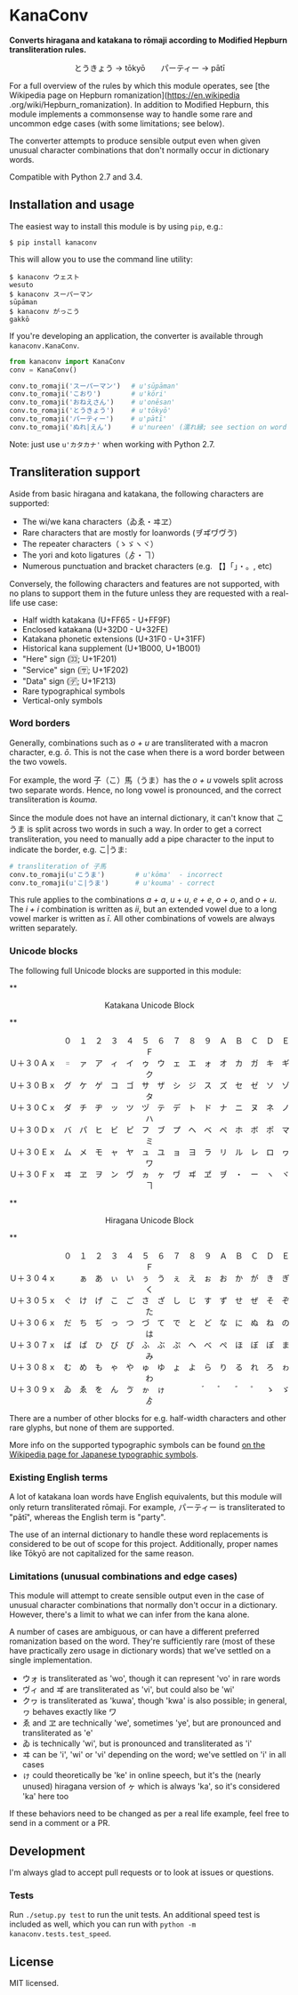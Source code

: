 KanaConv
========

**Converts hiragana and katakana to rōmaji according to Modified Hepburn
transliteration rules.**

<p align="center">
とうきょう → tōkyō　　パーティー → pātī
</p>

For a full overview of the rules by which this module operates, see [the
Wikipedia page on Hepburn romanization](https://en.wikipedia
.org/wiki/Hepburn_romanization). In addition to Modified Hepburn, this module
implements a commonsense way to handle some rare and uncommon edge cases
(with some limitations; see below).

The converter attempts to produce sensible output even when given unusual
character combinations that don't normally occur in dictionary words.

Compatible with Python 2.7 and 3.4.


Installation and usage
----------------------

The easiest way to install this module is by using `pip`, e.g.:

    $ pip install kanaconv
This will allow you to use the command line utility:

```
$ kanaconv ウェスト
wesuto
$ kanaconv スーパーマン
sūpāman
$ kanaconv がっこう
gakkō
```

If you're developing an application, the converter is available
through `kanaconv.KanaConv`.

```python
from kanaconv import KanaConv
conv = KanaConv()

conv.to_romaji('スーパーマン')　 # u'sūpāman'
conv.to_romaji('こおり')　　　　 # u'kōri'
conv.to_romaji('おねえさん')　　 # u'onēsan'
conv.to_romaji('とうきょう')　　 # u'tōkyō'
conv.to_romaji('パーティー')　　 # u'pātī'
conv.to_romaji('ぬれ|えん')　　　# u'nureen' (濡れ縁; see section on word borders)
```

Note: just use `u'カタカナ'` when working with Python 2.7.


Transliteration support
-----------------------

Aside from basic hiragana and katakana, the following characters are supported:

* The wi/we kana characters（ゐゑ・ヰヱ）
* Rare characters that are mostly for loanwords (ヺヸヷヴゔ)
* The repeater characters（ゝゞヽヾ）
* The yori and koto ligatures（ゟ・ヿ）
* Numerous punctuation and bracket characters (e.g. 【】「」・。, etc)

Conversely, the following characters and features are not supported,
with no plans to support them in the future unless they are requested
with a real-life use case:

* Half width katakana (U+FF65 - U+FF9F)
* Enclosed katakana (U+32D0 - U+32FE)
* Katakana phonetic extensions (U+31F0 - U+31FF)
* Historical kana supplement (U+1B000, U+1B001)
* "Here" sign (🈁; U+1F201)
* "Service" sign (🈂; U+1F202)
* "Data" sign (🈓; U+1F213)
* Rare typographical symbols
* Vertical-only symbols

### Word borders

Generally, combinations such as *o + u* are transliterated with a macron
character, e.g. *ō*. This is not the case when there is a word border
between the two vowels.

For example, the word 子（こ）馬（うま）has the *o + u* vowels split across
two separate words. Hence, no long vowel is pronounced, and the correct
transliteration is *kouma*.

Since the module does not have an internal dictionary, it can't know that
こうま is split across two words in such a way. In order to get a correct
transliteration, you need to manually add a pipe character to the input
to indicate the border, e.g. こ|うま:

```python
# transliteration of 子馬
conv.to_romaji(u'こうま')　　　　 # u'kōma'  - incorrect
conv.to_romaji(u'こ|うま')　　　　# u'kouma' - correct
```

This rule applies to the combinations *a + a*, *u + u*, *e + e*, *o + o*,
and *o + u*. The *i + i* combination is written as *ii*, but an extended
vowel due to a long vowel marker is written as *ī*. All other combinations
of vowels are always written separately.

### Unicode blocks

The following full Unicode blocks are supported in this module:

**<p align="center">
Katakana Unicode Block
</p>**
<p align="center">
　　　　　　　０　１　２　３　４　５　６　７　８　９　Ａ　Ｂ　Ｃ　Ｄ　Ｅ　Ｆ<br />
Ｕ＋３０Ａｘ　゠　ァ　ア　ィ　イ　ゥ　ウ　ェ　エ　ォ　オ　カ　ガ　キ　ギ　ク<br />
Ｕ＋３０Ｂｘ　グ　ケ　ゲ　コ　ゴ　サ　ザ　シ　ジ　ス　ズ　セ　ゼ　ソ　ゾ　タ<br />
Ｕ＋３０Ｃｘ　ダ　チ　ヂ　ッ　ツ　ヅ　テ　デ　ト　ド　ナ　ニ　ヌ　ネ　ノ　ハ<br />
Ｕ＋３０Ｄｘ　バ　パ　ヒ　ビ　ピ　フ　ブ　プ　ヘ　ベ　ペ　ホ　ボ　ポ　マ　ミ<br />
Ｕ＋３０Ｅｘ　ム　メ　モ　ャ　ヤ　ュ　ユ　ョ　ヨ　ラ　リ　ル　レ　ロ　ヮ　ワ<br />
Ｕ＋３０Ｆｘ　ヰ　ヱ　ヲ　ン　ヴ　ヵ　ヶ　ヷ　ヸ　ヹ　ヺ　・　ー　ヽ　ヾ　ヿ<br />
</p>

**<p align="center">
Hiragana Unicode Block
</p>**
<p align="center">
　　　　　　　０　１　２　３　４　５　６　７　８　９　Ａ　Ｂ　Ｃ　Ｄ　Ｅ　Ｆ<br />
Ｕ＋３０４ｘ　　　ぁ　あ　ぃ　い　ぅ　う　ぇ　え　ぉ　お　か　が　き　ぎ　く<br />
Ｕ＋３０５ｘ　ぐ　け　げ　こ　ご　さ　ざ　し　じ　す　ず　せ　ぜ　そ　ぞ　た<br />
Ｕ＋３０６ｘ　だ　ち　ぢ　っ　つ　づ　て　で　と　ど　な　に　ぬ　ね　の　は<br />
Ｕ＋３０７ｘ　ば　ぱ　ひ　び　ぴ　ふ　ぶ　ぷ　へ　べ　ぺ　ほ　ぼ　ぽ　ま　み<br />
Ｕ＋３０８ｘ　む　め　も　ゃ　や　ゅ　ゆ　ょ　よ　ら　り　る　れ　ろ　ゎ　わ<br />
Ｕ＋３０９ｘ　ゐ　ゑ　を　ん　ゔ　ゕ　ゖ　　　　　゙　　゚　　゛　゜　ゝ　ゞ　ゟ<br />
</p>

</p>

There are a number of other blocks for e.g. half-width characters and other
rare glyphs, but none of them are supported.

More info on the supported typographic symbols can be found
[on the Wikipedia page for Japanese typographic symbols](https://en.wikipedia.org/wiki/Japanese_typographic_symbols).

### Existing English terms

A lot of katakana loan words have English equivalents, but this module will
only return transliterated rōmaji. For example, パーティー is transliterated to
"pātī", whereas the English term is "party".

The use of an internal dictionary to handle these word replacements is
considered to be out of scope for this project. Additionally, proper names
like Tōkyō are not capitalized for the same reason.

### Limitations (unusual combinations and edge cases)

This module will attempt to create sensible output even in the case of
unusual character combinations that normally don't occur in a dictionary.
However, there's a limit to what we can infer from the kana alone.

A number of cases are ambiguous, or can have a different preferred
romanization based on the word. They're sufficiently rare (most of these
have practically zero usage in dictionary words) that we've settled on a
single implementation.

* ウォ is transliterated as 'wo', though it can represent 'vo' in rare words
* ヴィ and ヸ are transliterated as 'vi', but could also be 'wi'
* クヮ is transliterated as 'kuwa', though 'kwa' is also possible; in general,
  ヮ behaves exactly like ワ
* ゑ and ヱ are technically 'we', sometimes 'ye', but are pronounced and
  transliterated as 'e'
* ゐ is technically 'wi', but is pronounced and transliterated as 'i'
* ヰ can be 'i', 'wi' or 'vi' depending on the word; we've settled on 'i'
  in all cases
* ゖ could theoretically be 'ke' in online speech, but it's the (nearly unused)
  hiragana version of ヶ which is always 'ka', so it's considered 'ka' here
  too

If these behaviors need to be changed as per a real life example, feel free
to send in a comment or a PR.


Development
-----------

I'm always glad to accept pull requests or to look at issues or questions.

### Tests

Run `./setup.py test` to run the unit tests. An additional speed test
is included as well, which you can run with
`python -m kanaconv.tests.test_speed`.


License
-------

MIT licensed.
